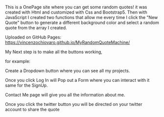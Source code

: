 
This is a OnePage site where you can get some random quotes!
 it was created with Html and customized with Css and Bootstrap5. Then with JavaScript I created two functions that allow me every time I click the "New Quote" button to generate a different background color and select a random quote from the array I created.


Uploaded on GitHub Pages: https://vincenzochiovaro.github.io/MyRandomQuoteMachine/


My Next step is to make all the buttons working,  

for example: 

Create a Dropdown button where you can see all my projects.  <!-- Work In Progress -->


Once you click Log In will Pop out a Form where you can interact with it same for the SignUp.


Contact Me page will give you all the information about me.


Once you click the twitter button you will be directed on your twitter account to share the quote



